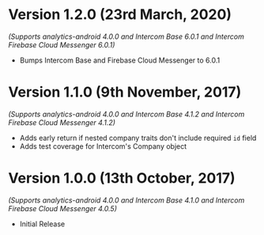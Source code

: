 Version 1.2.0 (23rd March, 2020)
==================================
*(Supports analytics-android 4.0.0 and Intercom Base 6.0.1 and Intercom Firebase Cloud Messenger 6.0.1)*

  * Bumps Intercom Base and Firebase Cloud Messenger to 6.0.1

Version 1.1.0 (9th November, 2017)
==================================
*(Supports analytics-android 4.0.0 and Intercom Base 4.1.2 and Intercom Firebase Cloud Messenger 4.1.2)*

  * Adds early return if nested company traits don't include required `id` field
  * Adds test coverage for Intercom's Company object

Version 1.0.0 (13th October, 2017)
===================================
*(Supports analytics-android 4.0.0 and Intercom Base 4.1.0 and Intercom Firebase Cloud Messenger 4.0.5)*

  * Initial Release 
